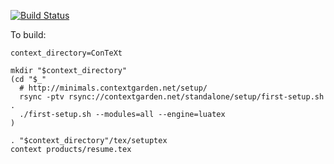 [![Build Status](https://travis-ci.com/ether42/resume.svg?branch=master)](https://travis-ci.com/ether42/resume)

To build:
```shell
context_directory=ConTeXt

mkdir "$context_directory"
(cd "$_"
  # http://minimals.contextgarden.net/setup/
  rsync -ptv rsync://contextgarden.net/standalone/setup/first-setup.sh .
  ./first-setup.sh --modules=all --engine=luatex
)

. "$context_directory"/tex/setuptex
context products/resume.tex
```
